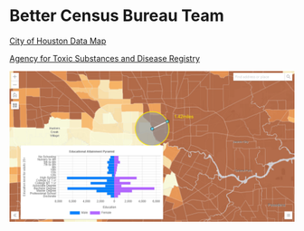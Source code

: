 # Better Census Bureau Team

[City of Houston Data Map](https://mycity.houstontx.gov/myrsvi/cohSVImapping.html)

[Agency for Toxic Substances and Disease Registry](https://www.atsdr.cdc.gov/placeandhealth/svi/data_documentation_download.html)

![source1](Images/source1.png)